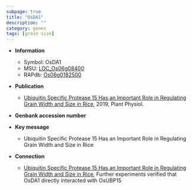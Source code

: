 ```yaml
---
subpage: true
title: "OsDA1"
description: ""
category: genes
tags: [grain size]
---
```


* **Information**  
    + Symbol: OsDA1  
    + MSU: [LOC_Os06g08400](http://rice.plantbiology.msu.edu/cgi-bin/ORF_infopage.cgi?orf=LOC_Os06g08400)  
    + RAPdb: [Os06g0182500](http://rapdb.dna.affrc.go.jp/viewer/gbrowse_details/irgsp1?name=Os06g0182500)  

* **Publication**  
    + [Ubiquitin Specific Protease 15 Has an Important Role in Regulating Grain Width and Size in Rice](http://www.ncbi.nlm.nih.gov/pubmed?term=Ubiquitin+Specific+Protease+15+Has+an+Important+Role+in+Regulating+Grain+Width+and+Size+in+Rice%5BTitle%5D), 2019, Plant Physiol.

* **Genbank accession number**  

* **Key message**  
    + Ubiquitin Specific Protease 15 Has an Important Role in Regulating Grain Width and Size in Rice

* **Connection**  
    + [Ubiquitin Specific Protease 15 Has an Important Role in Regulating Grain Width and Size in Rice](http://www.ncbi.nlm.nih.gov/pubmed?term=Ubiquitin+Specific+Protease+15+Has+an+Important+Role+in+Regulating+Grain+Width+and+Size+in+Rice%5BTitle%5D),  Further experiments verified that OsDA1  directly interacted with OsUBP15



